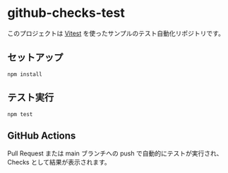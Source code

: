 # github-checks-test

このプロジェクトは [Vitest](https://vitest.dev/) を使ったサンプルのテスト自動化リポジトリです。

## セットアップ

```
npm install
```

## テスト実行

```
npm test
```

## GitHub Actions

Pull Request または main ブランチへの push で自動的にテストが実行され、Checks として結果が表示されます。
